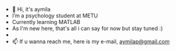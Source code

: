 - 👋 Hi, it's aymila
-  I’m a psychology student at METU
-  Currently learning MATLAB 
-  As I'm new here, that's all i can say for now but stay tuned :)
-  
- 📫 If u wanna reach me, here is my e-mail, aymilap@gmail.com


<!---
aymilap/aymilap is a ✨ special ✨ repository because its `README.md` (this file) appears on your GitHub profile.
You can click the Preview link to take a look at your changes.
--->
